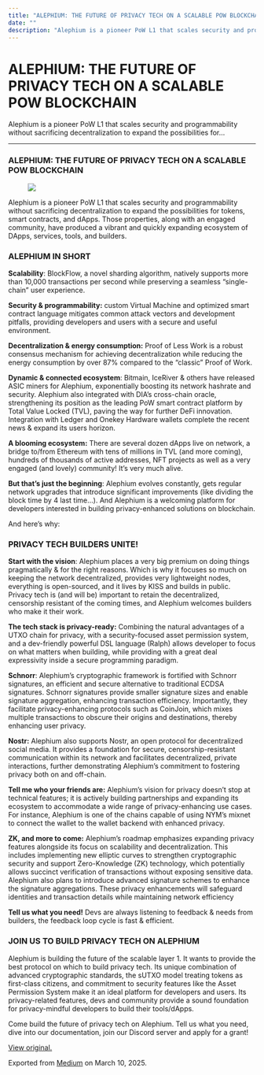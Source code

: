 ```yaml
---
title: "ALEPHIUM: THE FUTURE OF PRIVACY TECH ON A SCALABLE POW BLOCKCHAIN"
date: ""
description: "Alephium is a pioneer PoW L1 that scales security and programmability without sacrificing decentralization to expand the possibilities for…"
---
```


<div>

# ALEPHIUM: THE FUTURE OF PRIVACY TECH ON A SCALABLE POW BLOCKCHAIN

</div>

<div class="section p-summary" field="subtitle">

Alephium is a pioneer PoW L1 that scales security and programmability without sacrificing decentralization to expand the possibilities for…

</div>

<div class="section e-content" field="body">

<div id="7f30" class="section section section--body section--first section--last">

<div class="section-divider">

------------------------------------------------------------------------

</div>

<div class="section-content">

<div class="section-inner sectionLayout--insetColumn">

### **ALEPHIUM: THE FUTURE OF PRIVACY TECH ON A SCALABLE POW BLOCKCHAIN**

<figure id="e5e0" class="graf graf--figure graf-after--h3">
<img src="https://cdn-images-1.medium.com/max/800/0*XuXCifctOWpbikaI" class="graf-image" data-image-id="0*XuXCifctOWpbikaI" data-width="701" data-height="403" />
</figure>

Alephium is a pioneer PoW L1 that scales security and programmability without sacrificing decentralization to expand the possibilities for tokens, smart contracts, and dApps. Those properties, along with an engaged community, have produced a vibrant and quickly expanding ecosystem of DApps, services, tools, and builders.

### ALEPHIUM IN SHORT

**Scalability**: BlockFlow, a novel sharding algorithm, natively supports more than 10,000 transactions per second while preserving a seamless “single-chain” user experience.

**Security & programmability:** custom Virtual Machine and optimized smart contract language mitigates common attack vectors and development pitfalls, providing developers and users with a secure and useful environment.

**Decentralization & energy consumption:** Proof of Less Work is a robust consensus mechanism for achieving decentralization while reducing the energy consumption by over 87% compared to the “classicˮ Proof of Work.

**Dynamic & connected ecosystem**: Bitmain, IceRiver & others have released ASIC miners for Alephium, exponentially boosting its network hashrate and security. Alephium also integrated with DIAʼs cross-chain oracle, strengthening its position as the leading PoW smart contract platform by Total Value Locked (TVL), paving the way for further DeFi innovation. Integration with Ledger and Onekey Hardware wallets complete the recent news & expand its users horizon. 

**A blooming ecosystem:** There are several dozen dApps live on network, a bridge to/from Ethereum with tens of millions in TVL (and more coming), hundreds of thousands of active addresses, NFT projects as well as a very engaged (and lovely) community! It’s very much alive.

**But that’s just the beginning**: Alephium evolves constantly, gets regular network upgrades that introduce significant improvements (like dividing the block time by 4 last time…). And Alephium is a welcoming platform for developers interested in building privacy-enhanced solutions on blockchain.

And here’s why:

### PRIVACY TECH BUILDERS UNITE!

**Start with the vision**: Alephium places a very big premium on doing things pragmatically & for the right reasons. Which is why it focuses so much on keeping the network decentralized, provides very lightweight nodes, everything is open-sourced, and it lives by KISS and builds in public. Privacy tech is (and will be) important to retain the decentralized, censorship resistant of the coming times, and Alephium welcomes builders who make it their work.

**The tech stack is privacy-ready:** Combining the natural advantages of a UTXO chain for privacy, with a security-focused asset permission system, and a dev-friendly powerful DSL language (Ralph) allows developer to focus on what matters when building, while providing with a great deal expressivity inside a secure programming paradigm.

**Schnorr**: Alephium’s cryptographic framework is fortified with Schnorr signatures, an efficient and secure alternative to traditional ECDSA signatures. Schnorr signatures provide smaller signature sizes and enable signature aggregation, enhancing transaction efficiency. Importantly, they facilitate privacy-enhancing protocols such as CoinJoin, which mixes multiple transactions to obscure their origins and destinations, thereby enhancing user privacy.

**Nostr:** Alephium also supports Nostr, an open protocol for decentralized social media. It provides a foundation for secure, censorship-resistant communication within its network and facilitates decentralized, private interactions, further demonstrating Alephium’s commitment to fostering privacy both on and off-chain.

**Tell me who your friends are:** Alephium’s vision for privacy doesn’t stop at technical features; it is actively building partnerships and expanding its ecosystem to accommodate a wide range of privacy-enhancing use cases. For instance, Alephium is one of the chains capable of using NYM’s mixnet to connect the wallet to the wallet backend with enhanced privacy.

**ZK, and more to come:** Alephium’s roadmap emphasizes expanding privacy features alongside its focus on scalability and decentralization. This includes implementing new elliptic curves to strengthen cryptographic security and support Zero-Knowledge (ZK) technology, which potentially allows succinct verification of transactions without exposing sensitive data. Alephium also plans to introduce advanced signature schemes to enhance the signature aggregations. These privacy enhancements will safeguard identities and transaction details while maintaining network efficiency

**Tell us what you need!** Devs are always listening to feedback & needs from builders, the feedback loop cycle is fast & efficient.

### JOIN US TO BUILD PRIVACY TECH ON ALEPHIUM

Alephium is building the future of the scalable layer 1. It wants to provide the best protocol on which to build privacy tech. Its unique combination of advanced cryptographic standards, the sUTXO model treating tokens as first-class citizens, and commitment to security features like the Asset Permission System make it an ideal platform for developers and users. Its privacy-related features, devs and community provide a sound foundation for privacy-mindful developers to build their tools/dApps.

Come build the future of privacy tech on Alephium. Tell us what you need, dive into our documentation, join our Discord server and apply for a grant!

  

</div>

</div>

</div>

</div>

[View original.](https://medium.com/p/8c503d1419fc)

Exported from [Medium](https://medium.com) on March 10, 2025.
